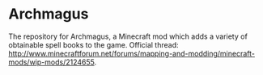 Archmagus
=========

The repository for Archmagus, a Minecraft mod which adds a variety of obtainable spell books to the game.
 Official thread: http://www.minecraftforum.net/forums/mapping-and-modding/minecraft-mods/wip-mods/2124655.